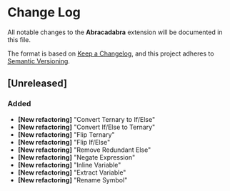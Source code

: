 # Change Log

All notable changes to the **Abracadabra** extension will be documented in this file.

The format is based on [Keep a Changelog](https://keepachangelog.com/en/1.0.0/),
and this project adheres to [Semantic Versioning](https://semver.org/spec/v2.0.0.html).

## [Unreleased]

### Added

- **[New refactoring]** "Convert Ternary to If/Else"
- **[New refactoring]** "Convert If/Else to Ternary"
- **[New refactoring]** "Flip Ternary"
- **[New refactoring]** "Flip If/Else"
- **[New refactoring]** "Remove Redundant Else"
- **[New refactoring]** "Negate Expression"
- **[New refactoring]** "Inline Variable"
- **[New refactoring]** "Extract Variable"
- **[New refactoring]** "Rename Symbol"
